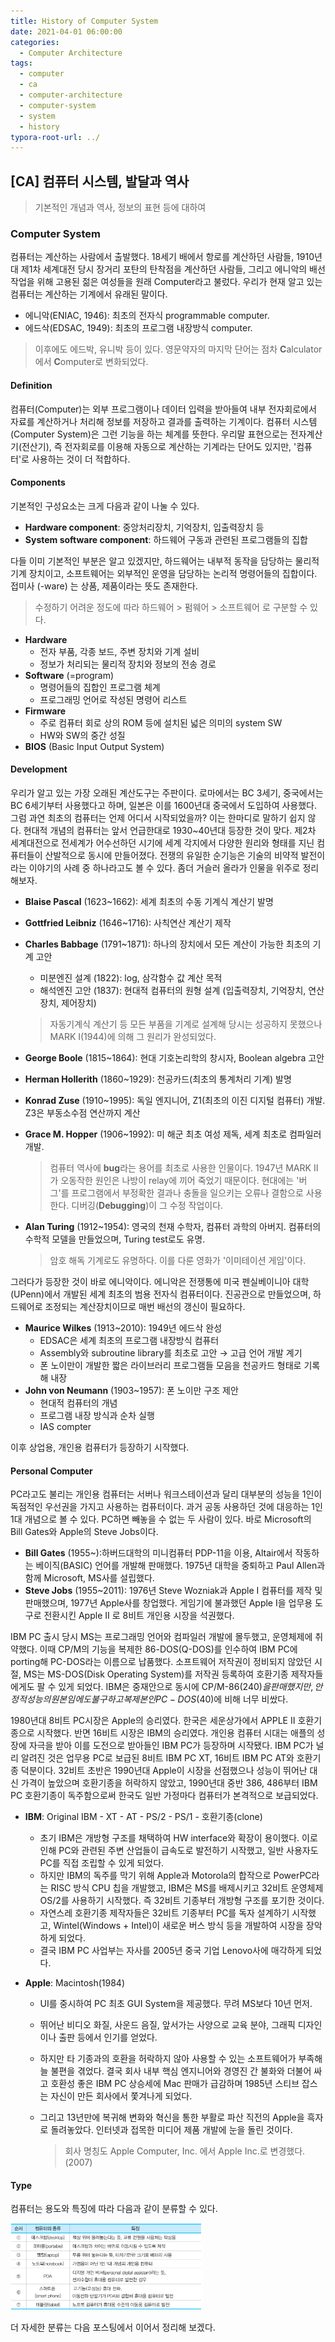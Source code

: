 ```yaml
---
title: History of Computer System
date: 2021-04-01 06:00:00
categories:
  - Computer Architecture
tags:
  - computer
  - ca
  - computer-architecture
  - computer-system
  - system
  - history
typora-root-url: ../
---
```




## [CA] 컴퓨터 시스템, 발달과 역사

> 기본적인 개념과 역사, 정보의 표현 등에 대하여



### Computer System

컴퓨터는 계산하는 사람에서 출발했다. 18세기 배에서 항로를 계산하던 사람들, 1910년대 제1차 세계대전 당시 장거리 포탄의 탄착점을 계산하던 사람들, 그리고 에니악의 배선 작업을 위해 고용된 젊은 여성들을 원래 Computer라고 불렀다. 우리가 현재 알고 있는 컴퓨터는 계산하는 기계에서 유래된 말이다.

- 에니악(ENIAC, 1946): 최초의 전자식 programmable computer.
- 에드삭(EDSAC, 1949): 최초의 프로그램 내장방식 computer.

> 이후에도 에드박, 유니박 등이 있다. 영문약자의 마지막 단어는 점차 **C**alculator에서 **C**omputer로 변화되었다.



#### Definition

컴퓨터(Computer)는 외부 프로그램이나 데이터 입력을 받아들여 내부 전자회로에서 자료를 계산하거나 처리해 정보를 저장하고 결과를 출력하는 기계이다. 컴퓨터 시스템(Computer System)은 그런 기능을 하는 체계를 뜻한다. 우리말 표현으로는 전자계산기(전산기), 즉 전자회로를 이용해 자동으로 계산하는 기계라는 단어도 있지만, '컴퓨터'로 사용하는 것이 더 적합하다.



#### Components

기본적인 구성요소는 크게 다음과 같이 나눌 수 있다.

- **Hardware component**: 중앙처리장치, 기억장치, 입출력장치 등
- **System software component**: 하드웨어 구동과 관련된 프로그램들의 집합

다들 이미 기본적인 부분은 알고 있겠지만, 하드웨어는 내부적 동작을 담당하는 물리적 기계 장치이고, 소프트웨어는 외부적인 운영을 담당하는 논리적 명령어들의 집합이다. 접미사 (-ware) 는 상품, 제품이라는 뜻도 존재한다.

> 수정하기 어려운 정도에 따라 하드웨어 > 펌웨어 > 소프트웨어 로 구분할 수 있다.

- **Hardware**
  - 전자 부품, 각종 보드, 주변 장치와 기계 설비
  - 정보가 처리되는 물리적 장치와 정보의 전송 경로
- **Software** (=program)
  - 명령어들의 집합인 프로그램 체계
  - 프로그래밍 언어로 작성된 명령어 리스트
- **Firmware**
  - 주로 컴퓨터 회로 상의 ROM 등에 설치된 넓은 의미의 system SW
  - HW와 SW의 중간 성질
- **BIOS** (Basic Input Output System)



#### Development

우리가 알고 있는 가장 오래된 계산도구는 주판이다. 로마에서는 BC 3세기, 중국에서는 BC 6세기부터 사용했다고 하며, 일본은 이를 1600년대 중국에서 도입하여 사용했다. 그럼 과연 최초의 컴퓨터는 언제 어디서 시작되었을까? 이는 한마디로 말하기 쉽지 않다. 현대적 개념의 컴퓨터는 앞서 언급한대로 1930~40년대 등장한 것이 맞다. 제2차 세계대전으로 전세계가 어수선하던 시기에 세계 각지에서 다양한 원리와 형태를 지닌 컴퓨터들이 산발적으로 동시에 만들어졌다. 전쟁의 유일한 순기능은 기술의 비약적 발전이라는 이야기의 사례 중 하나라고도 볼 수 있다. 좀더 거슬러 올라가 인물을 위주로 정리해보자.

- **Blaise Pascal** (1623~1662): 세계 최초의 수동 기계식 계산기 발명

- **Gottfried Leibniz** (1646~1716): 사칙연산 계산기 제작

- **Charles Babbage** (1791~1871): 하나의 장치에서 모든 계산이 가능한 최초의 기계 고안

  - 미분엔진 설계 (1822): log, 삼각함수 값 계산 목적
  - 해석엔진 고안 (1837): 현대적 컴퓨터의 원형 설계 (입출력장치, 기억장치, 연산장치, 제어장치)

  > 자동기계식 계산기 등 모든 부품을 기계로 설계해 당시는 성공하지 못했으나 MARK Ⅰ(1944)에 의해 그 원리가 완성되었다.

- **George Boole** (1815~1864): 현대 기호논리학의 창시자, Boolean algebra 고안

- **Herman Hollerith** (1860~1929): 천공카드(최초의 통계처리 기계) 발명

- **Konrad Zuse** (1910~1995): 독일 엔지니어, Z1(최초의 이진 디지털 컴퓨터) 개발. Z3은 부동소수점 연산까지 계산

- **Grace M. Hopper** (1906~1992): 미 해군 최초 여성 제독, 세계 최초로 컴파일러 개발.

  > 컴퓨터 역사에 **bug**라는 용어를 최초로 사용한 인물이다. 1947년 MARK Ⅱ가 오동작한 원인은 나방이 relay에 끼어 죽었기 때문이다. 현대에는 '버그'를 프로그램에서 부정확한 결과나 충돌을 일으키는 오류나 결함으로 사용한다. 디버깅(**Debugging**)이 그 수정 작업이다.

- **Alan Turing** (1912~1954): 영국의 천재 수학자, 컴퓨터 과학의 아버지. 컴퓨터의 수학적 모델을 만들었으며, Turing test로도 유명.

  > 암호 해독 기계로도 유명하다. 이를 다룬 영화가 '이미테이션 게임'이다.

그러다가 등장한 것이 바로 에니악이다. 에니악은 전쟁통에 미국 펜실베이니아 대학(UPenn)에서 개발된 세계 최초의 범용 전자식 컴퓨터이다. 진공관으로 만들었으며, 하드웨어로 조정되는 계산장치이므로 매번 배선의 갱신이 필요하다.

- **Maurice Wilkes** (1913~2010): 1949년 에드삭 완성
  - EDSAC은 세계 최초의 프로그램 내장방식 컴퓨터
  - Assembly와 subroutine library를 최초로 고안 → 고급 언어 개발 계기
  - 폰 노이만이 개발한 짧은 라이브러리 프로그램들 모음을 천공카드 형태로 기록해 내장
- **John von Neumann** (1903~1957): 폰 노이만 구조 제안
  - 현대적 컴퓨터의 개념
  - 프로그램 내장 방식과 순차 실행
  - IAS compter

이후 상업용, 개인용 컴퓨터가 등장하기 시작했다.



#### Personal Computer

PC라고도 불리는 개인용 컴퓨터는 서버나 워크스테이션과 달리 대부분의 성능을 1인이 독점적인 우선권을 가지고 사용하는 컴퓨터이다. 과거 공동 사용하던 것에 대응하는 1인 1대 개념으로 볼 수 있다. PC하면 빼놓을 수 없는 두 사람이 있다. 바로 Microsoft의 Bill Gates와 Apple의 Steve Jobs이다.

- **Bill Gates** (1955~):하버드대학의 미니컴퓨터 PDP-11을 이용, Altair에서 작동하는 베이직(BASIC) 언어를 개발해 판매했다. 1975년 대학을 중퇴하고 Paul Allen과 함께 Microsoft, MS사를 설립했다.
- **Steve Jobs** (1955~2011): 1976년 Steve Wozniak과 Apple I 컴퓨터를 제작 및 판매했으며, 1977년 Apple사를 창업했다. 게임기에 불과했던 Apple I을 업무용 도구로 전환시킨 Apple II 로 8비트 개인용 시장을 석권했다.

IBM PC 출시 당시 MS는 프로그래밍 언어와 컴파일러 개발에 몰두했고, 운영체제에 취약했다. 이때 CP/M의 기능을 복제한 86-DOS(Q-DOS)를 인수하여 IBM PC에 porting해 PC-DOS라는 이름으로 납품했다. 소프트웨어 저작권이 정비되지 않았던 시절, MS는 MS-DOS(Disk Operating System)를 저작권 등록하여 호환기종 제작자들에게도 팔 수 있게 되었다. IBM은 중재안으로 동시에 CP/M-86(240$)을 판매했지만, 안정적 성능의 원본임에도 불구하고 복제본인 PC-DOS(40$)에 비해 너무 비쌌다.

1980년대 8비트 PC시장은 Apple의 승리였다. 한국은 세운상가에서 APPLE Ⅱ 호환기종으로 시작했다. 반면 16비트 시장은 IBM의 승리였다. 개인용 컴퓨터 시대는 애플의 성장에 자극을 받아 이를 도전으로 받아들인 IBM PC가 등장하며 시작됐다. IBM PC가 널리 알려진 것은 업무용 PC로 보급된 8비트 IBM PC XT, 16비트 IBM PC AT와 호환기종 덕분이다. 32비트 초반은 1990년대 Apple이 시장을 선점했으나 성능이 뛰어난 대신 가격이 높았으며 호환기종을 허락하지 않았고, 1990년대 중반 386, 486부터 IBM PC 호환기종이 독주함으로써 한국도 일반 가정마다 컴퓨터가 본격적으로 보급되었다.

- **IBM**: Original IBM - XT - AT - PS/2 - PS/1 - 호환기종(clone)

  - 초기 IBM은 개방형 구조를 채택하여 HW interface와 확장이 용이했다. 이로 인해 PC와 관련된 주변 산업들이 급속도로 발전하기 시작했고, 일반 사용자도 PC를 직접 조립할 수 있게 되었다.
  - 하지만 IBM의 독주를 막기 위해 Apple과 Motorola의 합작으로 PowerPC라는 RISC 방식 CPU 칩을 개발했고, IBM은 MS를 배제시키고 32비트 운영체제 OS/2를 사용하기 시작했다. 즉 32비트 기종부터 개방형 구조를 포기한 것이다.
  - 자연스레 호환기종 제작자들은 32비트 기종부터 PC를 독자 설계하기 시작했고, Wintel(Windows + Intel)이 새로운 버스 방식 등을 개발하여 시장을 장악하게 되었다.
  - 결국 IBM PC 사업부는 자사를 2005년 중국 기업 Lenovo사에 매각하게 되었다.

- **Apple**: Macintosh(1984)

  - UI를 중시하여 PC 최초 GUI System을 제공했다. 무려 MS보다 10년 먼저.

  - 뛰어난 비디오 화질, 사운드 음질, 앞서가는 사양으로 교육 분야, 그래픽 디자인이나 출판 등에서 인기를 얻었다.

  - 하지만 타 기종과의 호환을 허락하지 않아 사용할 수 있는 소프트웨어가 부족해 늘 불편을 겪었다. 결국 회사 내부 핵심 엔지니어와 경영진 간 불화와 더불어 싸고 호환성 좋은 IBM PC 상승세에 Mac 판매가 급감하며 1985년 스티브 잡스는 자신이 만든 회사에서 쫓겨나게 되었다.

  - 그리고 13년만에 복귀해 변화와 혁신을 통한 부활로 파산 직전의 Apple을 흑자로 돌려놓았다. 인터넷과 접목한 미디어 제품 개발에 눈을 돌린 것이다.

    > 회사 명칭도 Apple Computer, Inc. 에서 Apple Inc.로 변경했다. (2007)

    

#### Type

컴퓨터는 용도와 특징에 따라 다음과 같이 분류할 수 있다.

<img src="/images/post3-ca-w1/1.png" alt="table" style="zoom:30%;border:none" />

더 자세한 분류는 다음 포스팅에서 이어서 정리해 보겠다.



































